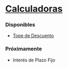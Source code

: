 # [Calculadoras](https://elivinsky.github.io/calculadoras)

### Disponibles
 - [Tope de Descuento](https://elivinsky.github.io/calculadoras/tope-de-descuento)

### Próximamente
- Interés de Plazo Fijo
